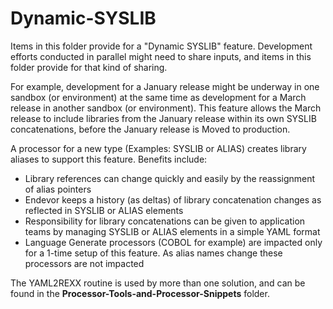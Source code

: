 # Dynamic-SYSLIB

Items in this folder provide for a "Dynamic SYSLIB" feature. Development efforts conducted in parallel might need to share inputs, and items in this folder provide for that kind of sharing.

For example, development for a January release might be underway in one sandbox (or environment) at the same time as development for a March release in another sandbox (or environment). This feature allows the March release to include libraries from the January release within its own SYSLIB concatenations, before the January release is Moved to production.

A processor for a new type (Examples: SYSLIB or ALIAS) creates library aliases to support this feature. Benefits include:

  - Library references can change quickly and easily by the reassignment of alias pointers
  - Endevor keeps a history (as deltas) of library concatenation changes as reflected in SYSLIB or ALIAS elements
  - Responsibility for library concatenations can be given to application teams by managing SYSLIB or ALIAS elements in a simple YAML format
  - Language Generate processors (COBOL for example) are impacted only for a 1-time setup of this feature. As alias names change these processors are not impacted

The YAML2REXX routine is used by more than one solution, and can be found in the **Processor-Tools-and-Processor-Snippets** folder.